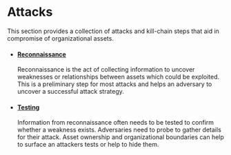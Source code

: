 # Attacks
This section provides a collection of attacks and kill-chain steps that aid in compromise of organizational assets.

* #### [Reconnaissance]()

	Reconnaissance is the act of collecting information to uncover weaknesses or relationships between assets which could be exploited.  This is a preliminary step for most attacks and helps an adversary to uncover a successful attack strategy.

* #### [Testing]()

	Information from reconnaissance often needs to be tested to confirm whether a weakness exists.  Adversaries need to probe to gather details for their attack.  Asset ownership and organizational boundaries can help to surface an attackers tests or help to hide them.